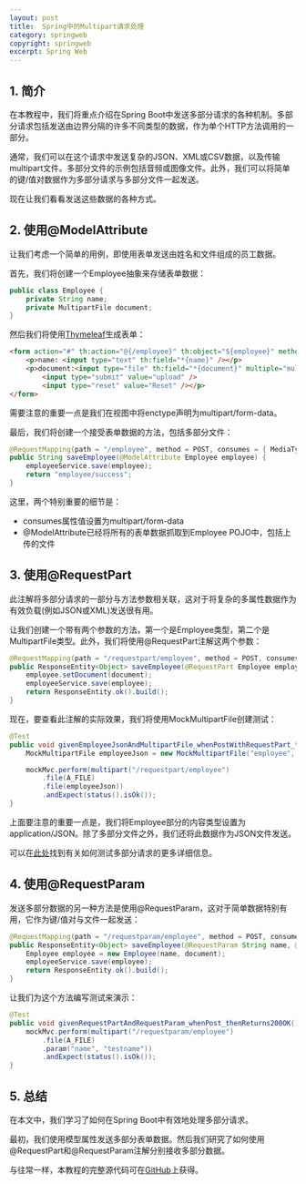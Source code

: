 ```yaml
---
layout: post
title:  Spring中的Multipart请求处理
category: springweb
copyright: springweb
excerpt: Spring Web
---
```


## 1. 简介

在本教程中，我们将重点介绍在Spring Boot中发送多部分请求的各种机制。多部分请求包括发送由边界分隔的许多不同类型的数据，作为单个HTTP方法调用的一部分。

通常，我们可以在这个请求中发送复杂的JSON、XML或CSV数据，以及传输multipart文件。多部分文件的示例包括音频或图像文件。此外，我们可以将简单的键/值对数据作为多部分请求与多部分文件一起发送。

现在让我们看看发送这些数据的各种方式。

## 2. 使用@ModelAttribute

让我们考虑一个简单的用例，即使用表单发送由姓名和文件组成的员工数据。

首先，我们将创建一个Employee抽象来存储表单数据：

```java
public class Employee {
    private String name;
    private MultipartFile document;
}
```

然后我们将使用[Thymeleaf](https://www.baeldung.com/thymeleaf-in-spring-mvc)生成表单：

```html
<form action="#" th:action="@{/employee}" th:object="${employee}" method="post" enctype="multipart/form-data">
    <p>name: <input type="text" th:field="*{name}" /></p>
    <p>document:<input type="file" th:field="*{document}" multiple="multiple"/>
        <input type="submit" value="upload" />
        <input type="reset" value="Reset" /></p>
</form>
```

需要注意的重要一点是我们在视图中将enctype声明为multipart/form-data。

最后，我们将创建一个接受表单数据的方法，包括多部分文件：

```java
@RequestMapping(path = "/employee", method = POST, consumes = { MediaType.MULTIPART_FORM_DATA_VALUE })
public String saveEmployee(@ModelAttribute Employee employee) {
    employeeService.save(employee);
    return "employee/success";
}
```

这里，两个特别重要的细节是：

-   consumes属性值设置为multipart/form-data
-   @ModelAttribute已经将所有的表单数据抓取到Employee POJO中，包括上传的文件

## 3. 使用@RequestPart

此注解将多部分请求的一部分与方法参数相关联，这对于将复杂的多属性数据作为有效负载(例如JSON或XML)发送很有用。

让我们创建一个带有两个参数的方法，第一个是Employee类型，第二个是MultipartFile类型。此外，我们将使用@RequestPart注解这两个参数：

```java
@RequestMapping(path = "/requestpart/employee", method = POST, consumes = { MediaType.MULTIPART_FORM_DATA_VALUE })
public ResponseEntity<Object> saveEmployee(@RequestPart Employee employee, @RequestPart MultipartFile document) {
    employee.setDocument(document);
    employeeService.save(employee);
    return ResponseEntity.ok().build();
}
```

现在，要查看此注解的实际效果，我们将使用MockMultipartFile创建测试：

```java
@Test
public void givenEmployeeJsonAndMultipartFile_whenPostWithRequestPart_thenReturnsOK() throws Exception {
    MockMultipartFile employeeJson = new MockMultipartFile("employee", null, "application/json", "{\"name\": \"Emp Name\"}".getBytes());

    mockMvc.perform(multipart("/requestpart/employee")
        .file(A_FILE)
        .file(employeeJson))
        .andExpect(status().isOk());
}
```

上面要注意的重要一点是，我们将Employee部分的内容类型设置为application/JSON。除了多部分文件之外，我们还将此数据作为JSON文件发送。

可以在[此处](https://www.baeldung.com/spring-multipart-post-request-test#testing-a-multipart-post-request)找到有关如何测试多部分请求的更多详细信息。

## 4. 使用@RequestParam

发送多部分数据的另一种方法是使用@RequestParam，这对于简单数据特别有用，它作为键/值对与文件一起发送：

```java
@RequestMapping(path = "/requestparam/employee", method = POST, consumes = { MediaType.MULTIPART_FORM_DATA_VALUE })
public ResponseEntity<Object> saveEmployee(@RequestParam String name, @RequestPart MultipartFile document) {
    Employee employee = new Employee(name, document);
    employeeService.save(employee);
    return ResponseEntity.ok().build();
}
```

让我们为这个方法编写测试来演示：

```java
@Test
public void givenRequestPartAndRequestParam_whenPost_thenReturns200OK() throws Exception {
    mockMvc.perform(multipart("/requestparam/employee")
        .file(A_FILE)
        .param("name", "testname"))
        .andExpect(status().isOk());
}
```

## 5. 总结

在本文中，我们学习了如何在Spring Boot中有效地处理多部分请求。

最初，我们使用模型属性发送多部分表单数据。然后我们研究了如何使用@RequestPart和@RequestParam注解分别接收多部分数据。

与往常一样，本教程的完整源代码可在[GitHub](https://github.com/tuyucheng7/taketoday-tutorial4j/tree/master/spring-web-modules)上获得。